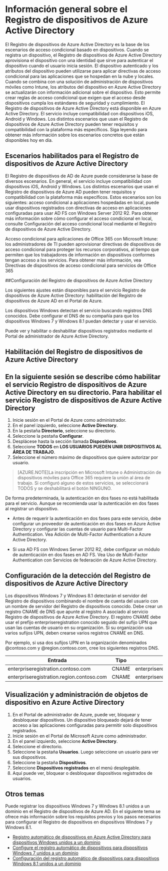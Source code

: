 <properties
	pageTitle="Información general sobre el Registro de dispositivos de Azure Active Directory| Microsoft Azure"
	description="es la base de los escenarios de acceso condicional basado en dispositivos. Cuando se registra un dispositivo, el Registro de dispositivos de Azure Active Directory aprovisiona el dispositivo con una identidad que sirve para autenticar el dispositivo cuando el usuario inicia sesión."
	services="active-directory"
	documentationCenter=""
	authors="femila"
	manager="stevenpo"
	editor=""/>

<tags
	ms.service="active-directory"
	ms.workload="identity"
	ms.tgt_pltfrm="na"
	ms.devlang="na"
	ms.topic="article"
	ms.date="11/24/2015"
	ms.author="femila"/>

# Información general sobre el Registro de dispositivos de Azure Active Directory

El Registro de dispositivos de Azure Active Directory es la base de los escenarios de acceso condicional basado en dispositivos. Cuando se registra un dispositivo, el Registro de dispositivos de Azure Active Directory aprovisiona el dispositivo con una identidad que sirve para autenticar el dispositivo cuando el usuario inicia sesión. El dispositivo autenticado y los atributos del dispositivo pueden utilizarse para aplicar directivas de acceso condicional para las aplicaciones que se hospedan en la nube y locales. Cuando se combina con una solución de administración de dispositivos móviles como Intune, los atributos del dispositivo en Azure Active Directory se actualizarán con información adicional sobre el dispositivo. Esto permite crear reglas de acceso condicional que exigen que el acceso desde dispositivos cumpla los estándares de seguridad y cumplimiento. El Registro de dispositivos de Azure Active Directory está disponible en Azure Active Directory. El servicio incluye compatibilidad con dispositivos iOS, Android y Windows. Los distintos escenarios que usan el Registro de dispositivos de Azure Active Directory pueden tener requisitos y compatibilidad con la plataforma más específicos. Siga leyendo para obtener más información sobre los escenarios concretos que están disponibles hoy en día.

## Escenarios habilitados para el Registro de dispositivos de Azure Active Directory

El Registro de dispositivos de AD de Azure puede considerarse la base de diversos escenarios. En general, el servicio incluye compatibilidad con dispositivos iOS, Android y Windows. Los distintos escenarios que usan el Registro de dispositivos de Azure AD pueden tener requisitos y compatibilidad con la plataforma más específicos. Estos escenarios son los siguientes: acceso condicional a aplicaciones hospedadas en local, puede usar dispositivos registrados con directivas de acceso en aplicaciones configuradas para usar AD FS con Windows Server 2012 R2. Para obtener más información sobre cómo configurar el acceso condicional en local, consulte Configuración del acceso condicional local mediante el Registro de dispositivos de Azure Active Directory.

Acceso condicional para aplicaciones de Office 365 con Microsoft Intune: los administradores de TI pueden aprovisionar directivas de dispositivos de acceso condicional para proteger los recursos corporativos, al tiempo que permiten que los trabajadores de información en dispositivos conformes tengan acceso a los servicios. Para obtener más información, vea Directivas de dispositivos de acceso condicional para servicios de Office 365

##Configuración del Registro de dispositivos de Azure Active Directory

Los siguientes ajustes están disponibles para el servicio Registro de dispositivos de Azure Active Directory: habilitación del Registro de dispositivos de Azure AD en el Portal de Azure.

Los dispositivos Windows detectan el servicio buscando registros DNS conocidos. Debe configurar el DNS de su compañía para que los dispositivos Windows 7 y Windows 8.1 puedan detectar y usar el servicio.

Puede ver y habilitar o deshabilitar dispositivos registrados mediante el Portal de administrador de Azure Active Directory.

## Habilitación del Registro de dispositivos de Azure Active Directory
En la siguiente sesión se describe cómo habilitar el servicio Registro de dispositivos de Azure Active Directory en su directorio.
Para habilitar el servicio Registro de dispositivos de Azure Active Directory
-------------------------------------------------------------
1. Inicie sesión en el Portal de Azure como administrador.
1. En el panel izquierdo, seleccione **Active Directory**.
1. En la pestaña **Directorio**, seleccione su directorio.
1. Seleccione la pestaña **Configurar**.
1. Desplácese hasta la sección llamada **Dispositivos**.
1. Seleccione **TODOS** en **LOS USUARIOS PUEDEN UNIR DISPOSITIVOS AL ÁREA DE TRABAJO**.
1. Seleccione el número máximo de dispositivos que quiere autorizar por usuario.

>[AZURE.NOTE]La inscripción en Microsoft Intune o Administración de dispositivos móviles para Office 365 requiere la unión al área de trabajo. Si configuró alguno de estos servicios, se seleccionará TODOS y se deshabilitará el botón NINGUNO.


De forma predeterminada, la autenticación en dos fases no está habilitada para el servicio. Aunque se recomienda usar la autenticación en dos fases al registrar un dispositivo.

* Antes de requerir la autenticación en dos fases para este servicio, debe configurar un proveedor de autenticación en dos fases en Azure Active Directory y configurar las cuentas de usuario para Multi-Factor Authentication. Vea Adición de Multi-Factor Authentication a Azure Active Directory.

* Si usa AD FS con Windows Server 2012 R2, debe configurar un módulo de autenticación en dos fases en AD FS. Vea Uso de Multi-Factor Authentication con Servicios de federación de Azure Active Directory.

## Configuración de la detección del Registro de dispositivos de Azure Active Directory
Los dispositivos Windows 7 y Windows 8.1 detectarán el servidor del Registro de dispositivos combinando el nombre de cuenta del usuario con un nombre de servidor del Registro de dispositivos conocido. Debe crear un registro CNAME de DNS que apunte al registro A asociado al servicio Registro de dispositivos de Azure Active Directory. El registro CNAME debe usar el prefijo enterpriseregistration conocido seguido del sufijo UPN que usan las cuentas de usuario en su organización. Si su organización usa varios sufijos UPN, deben crearse varios registros CNAME en DNS.

Por ejemplo, si usa dos sufijos UPN en la organización denominados @contoso.com y @region.contoso.com, cree los siguientes registros DNS.
 
| Entrada | Tipo | Dirección |
|-------------------------------------------|-------|------------------------------------|
| enterpriseregistration.contoso.com | CNAME | enterpriseregistration.windows.net |
| enterpriseregistration.region.contoso.com | CNAME | enterpriseregistration.windows.net |

## Visualización y administración de objetos de dispositivo en Azure Active Directory
1. En el Portal de administrador de Azure, puede ver, bloquear y desbloquear dispositivos. Un dispositivo bloqueado dejará de tener acceso a las aplicaciones configuradas para permitir solo dispositivos registrados.
1. Inicie sesión en el Portal de Microsoft Azure como administrador.
1. En el panel izquierdo, seleccione **Active Directory**.
1. Seleccione el directorio.
1. Seleccione la pestaña **Usuarios**. Luego seleccione un usuario para ver sus dispositivos.
1. Seleccione la pestaña **Dispositivos**.
1. Seleccione **Dispositivos registrados** en el menú desplegable.
1. Aquí puede ver, bloquear o desbloquear dispositivos registrados de usuarios. 

## Otros temas

Puede registrar los dispositivos Windows 7 y Windows 8.1 unidos a un dominio en el Registro de dispositivos de Azure AD. En el siguiente tema se ofrece más información sobre los requisitos previos y los pasos necesarios para configurar el Registro de dispositivos en dispositivos Windows 7 y Windows 8.1.

- [Registro automático de dispositivos en Azure Active Directory para dispositivos Windows unidos a un dominio](active-directory-conditional-access-automatic-device-registration.md) 
- [Configure el registro automático de dispositivos para dispositivos Windows 7 unidos a un dominio](active-directory-conditional-access-automatic-device-registration-windows7.md)
- [Configuración del registro automático de dispositivos para dispositivos Windows 8.1 unidos a un dominio](active-directory-conditional-access-automatic-device-registration-windows8_1.md)

<!---HONumber=AcomDC_1203_2015-->